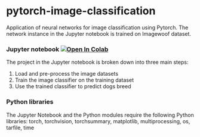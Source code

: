 # pytorch-image-classification

Application of neural networks for image classification using Pytorch.
The network instance in the Jupyter notebook is trained on Imagewoof dataset.

### Jupyter notebook [![Open In Colab](https://colab.research.google.com/assets/colab-badge.svg)](https://colab.research.google.com/github/Ainapalma/pytorch-image-classification/blob/main/imagewoof_classifier_pytorch.ipynb)

The project in the Jupyter notebook is broken down into three main steps:

1. Load and pre-process the image datasets
2. Train the image classifier on the training dataset
3. Use the trained classifier to predict dogs breed

### Python libraries

The Jupyter Notebook and the Python modules require the following Python libraries: torch, torchvision, torchsummary, matplotlib, multiprocessing, os, tarfile, time
